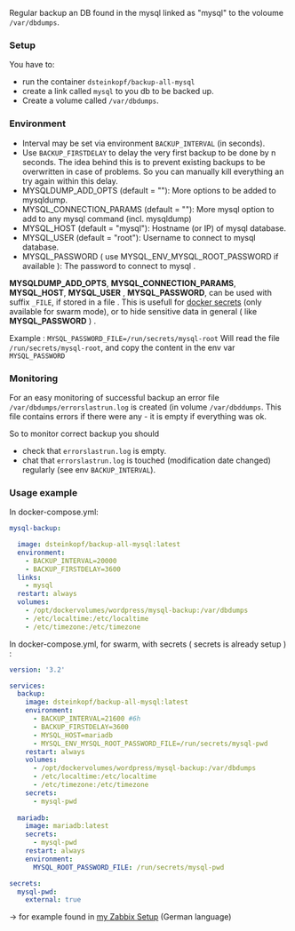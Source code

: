 
Regular backup an DB found in the mysql linked as "mysql" to the voloume `/var/dbdumps`.

### Setup

You have to:

* run the container `dsteinkopf/backup-all-mysql`
* create a link called `mysql` to you db to be backed up.
* Create a volume called `/var/dbdumps`.

### Environment

* Interval may be set via environment `BACKUP_INTERVAL` (in seconds).
* Use `BACKUP_FIRSTDELAY` to delay the very first backup to be done by n seconds. The idea behind this is to prevent existing backups to be overwritten in case of problems. So you can manually kill everything an try again within this delay.
* MYSQLDUMP_ADD_OPTS (default = ""): More options to be added to mysqldump.
* MYSQL_CONNECTION_PARAMS (default = ""): More mysql option to add to any mysql command (incl. mysqldump)
* MYSQL_HOST (default = "mysql"): Hostname (or IP) of mysql database.
* MYSQL_USER (default = "root"): Username to connect to mysql database.
* MYSQL_PASSWORD ( use MYSQL_ENV_MYSQL_ROOT_PASSWORD if available ): The password to connect to mysql .

**MYSQLDUMP_ADD_OPTS**, **MYSQL_CONNECTION_PARAMS**, **MYSQL_HOST**,  **MYSQL_USER** ,  **MYSQL_PASSWORD**, can be used with suffix `_FILE`, if stored in a file .
This is usefull for [docker secrets](https://docs.docker.com/engine/swarm/secrets/) (only available for swarm mode), or to hide sensitive data in general ( like **MYSQL_PASSWORD** ) . 

Example :
`MYSQL_PASSWORD_FILE=/run/secrets/mysql-root`
Will read the file `/run/secrets/mysql-root`, and copy the content in the env var `MYSQL_PASSWORD`

### Monitoring

For an easy monitoring of successful backup an error file `/var/dbdumps/errorslastrun.log` is created (in volume `/var/dbddumps`. This file contains errors if there were any - it is empty if everything was ok.

So to monitor correct backup you should

* check that `errorslastrun.log` is empty.
* chat that `errorslastrun.log` is touched (modification date changed) regularly (see env `BACKUP_INTERVAL`).

### Usage example

In docker-compose.yml:

```yml
mysql-backup:

  image: dsteinkopf/backup-all-mysql:latest
  environment:
    - BACKUP_INTERVAL=20000
    - BACKUP_FIRSTDELAY=3600
  links:
    - mysql
  restart: always
  volumes:
    - /opt/dockervolumes/wordpress/mysql-backup:/var/dbdumps
    - /etc/localtime:/etc/localtime
    - /etc/timezone:/etc/timezone
```
In docker-compose.yml, for swarm, with secrets ( secrets is already setup )  :
```yml
version: '3.2'

services:
  backup:
    image: dsteinkopf/backup-all-mysql:latest
    environment:
      - BACKUP_INTERVAL=21600 #6h
      - BACKUP_FIRSTDELAY=3600
      - MYSQL_HOST=mariadb
      - MYSQL_ENV_MYSQL_ROOT_PASSWORD_FILE=/run/secrets/mysql-pwd
    restart: always
    volumes:
      - /opt/dockervolumes/wordpress/mysql-backup:/var/dbdumps
      - /etc/localtime:/etc/localtime
      - /etc/timezone:/etc/timezone
    secrets:
      - mysql-pwd
      
  mariadb:
    image: mariadb:latest
    secrets:
      - mysql-pwd
    restart: always
    environment:
      MYSQL_ROOT_PASSWORD_FILE: /run/secrets/mysql-pwd

secrets:
  mysql-pwd:
    external: true
```

-> for example found in [my Zabbix Setup](https://nerdblog.steinkopf.net/2017/01/zabbix-monitoring-leicht-aufgesetzt/) (German language)
